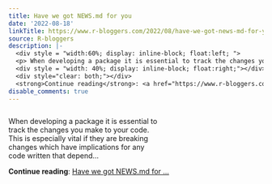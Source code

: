 ```yaml
---
title: Have we got NEWS.md for you
date: '2022-08-18'
linkTitle: https://www.r-bloggers.com/2022/08/have-we-got-news-md-for-you/
source: R-bloggers
description: |-
  <div style = "width:60%; display: inline-block; float:left; ">
  <p> When developing a package it is essential to track the changes you make to your code. This is especially vital if they are breaking changes which have implications for any code written that depend...</p></div>
  <div style = "width: 40%; display: inline-block; float:right;"></div>
  <div style="clear: both;"></div>
  <strong>Continue reading</strong>: <a href="https://www.r-bloggers.com/2022/08/have-we-got-news-md-for-you/">Have we got NEWS.md for ...
disable_comments: true
---
```

<div style = "width:60%; display: inline-block; float:left; ">
<p> When developing a package it is essential to track the changes you make to your code. This is especially vital if they are breaking changes which have implications for any code written that depend...</p></div>
<div style = "width: 40%; display: inline-block; float:right;"></div>
<div style="clear: both;"></div>
<strong>Continue reading</strong>: <a href="https://www.r-bloggers.com/2022/08/have-we-got-news-md-for-you/">Have we got NEWS.md for ...